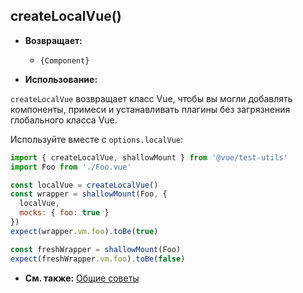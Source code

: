 ## createLocalVue()

- **Возвращает:**
  - `{Component}`

- **Использование:**

`createLocalVue` возвращает класс Vue, чтобы вы могли добавлять компоненты, примеси и устанавливать плагины без загрязнения глобального класса Vue.

Используйте вместе с `options.localVue`:

```js
import { createLocalVue, shallowMount } from '@vue/test-utils'
import Foo from './Foo.vue'

const localVue = createLocalVue()
const wrapper = shallowMount(Foo, {
  localVue,
  mocks: { foo: true }
})
expect(wrapper.vm.foo).toBe(true)

const freshWrapper = shallowMount(Foo)
expect(freshWrapper.vm.foo).toBe(false)
```

- **См. также:** [Общие советы](../guides/common-tips.md#добавnение-гnобаnьных-пnагинов-и-примесей)
